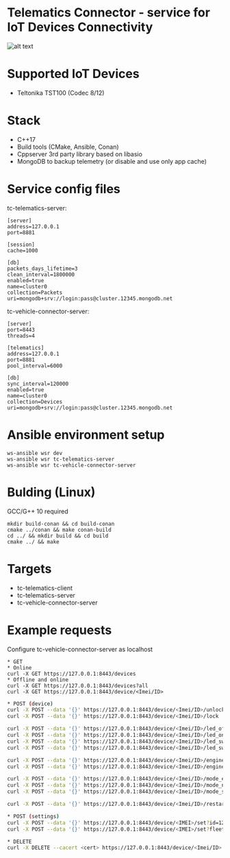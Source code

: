 # Telematics Connector - service for IoT Devices Connectivity
![alt text](https://i.ibb.co/hgtM5tt/Screenshot-from-2022-06-22-20-52-34.png)

# Supported IoT Devices
 - Teltonika TST100 (Codec 8/12)

# Stack
 - C++17
 - Build tools (CMake, Ansible, Conan)
 - Cppserver 3rd party library based on libasio
 - MongoDB to backup telemetry (or disable and use only app cache)

# Service config files
tc-telematics-server:
```
[server]
address=127.0.0.1
port=8881

[session]
cache=1000

[db]
packets_days_lifetime=3
clean_interval=1800000
enabled=true
name=cluster0
collection=Packets
uri=mongodb+srv://login:pass@cluster.12345.mongodb.net
```

tc-vehicle-connector-server:
```
[server]
port=8443
threads=4

[telematics]
address=127.0.0.1
port=8881
pool_interval=6000

[db]
sync_interval=120000
enabled=true
name=cluster0
collection=Devices
uri=mongodb+srv://login:pass@cluster.12345.mongodb.net

```

# Ansible environment setup
```
ws-ansible wsr dev
ws-ansible wsr tc-telematics-server
ws-ansible wsr tc-vehicle-connector-server
```
# Bulding (Linux)
GCC/G++ 10 required
```
mkdir build-conan && cd build-conan
cmake ../conan && make conan-build
cd ../ && mkdir build && cd build
cmake ../ && make
```

# Targets
* tc-telematics-client
* tc-telematics-server
* tc-vehicle-connector-server


# Example requests
Configure tc-vehicle-connector-server as localhost
```bask
* GET
* Online
curl -X GET https://127.0.0.1:8443/devices
* Offline and online
curl -X GET https://127.0.0.1:8443/devices?all
curl -X GET https://127.0.0.1:8443/device/<Imei/ID>
```

```bash
* POST (device)
curl -X POST --data '{}' https://127.0.0.1:8443/device/<Imei/ID>/unlock
curl -X POST --data '{}' https://127.0.0.1:8443/device/<Imei/ID>/lock

curl -X POST --data '{}' https://127.0.0.1:8443/device/<Imei/ID>/led_off
curl -X POST --data '{}' https://127.0.0.1:8443/device/<Imei/ID>/led_on
curl -X POST --data '{}' https://127.0.0.1:8443/device/<Imei/ID>/led_sw_on
curl -X POST --data '{}' https://127.0.0.1:8443/device/<Imei/ID>/led_sw_off

curl -X POST --data '{}' https://127.0.0.1:8443/device/<Imei/ID>/engine_off
curl -X POST --data '{}' https://127.0.0.1:8443/device/<Imei/ID>/engine_on

curl -X POST --data '{}' https://127.0.0.1:8443/device/<Imei/ID>/mode_eco
curl -X POST --data '{}' https://127.0.0.1:8443/device/<Imei/ID>/mode_normal
curl -X POST --data '{}' https://127.0.0.1:8443/device/<Imei/ID>/mode_sport

curl -X POST --data '{}' https://127.0.0.1:8443/device/<Imei/ID>/restart

* POST (settings)
curl -X POST --data '{}' https://127.0.0.1:8443/device/<IMEI>/set?id=123456
curl -X POST --data '{}' https://127.0.0.1:8443/device/<IMEI>/set?fleet=Abc
```

```bash
* DELETE
curl -X DELETE --cacert <cert> https://127.0.0.1:8443/device/<Imei/ID>
```
